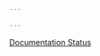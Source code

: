 ```yaml
---

---
```



[Documentation Status](https://readthedocs.org/projects/neutrino/badge/?version=latest)

